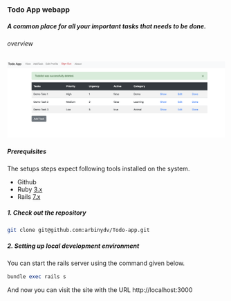 ### Todo App webapp 
##### A common place for all your important tasks that needs to be done. 

###### overview 
![my screenshot](webapp.png)

##### Prerequisites

The setups steps expect following tools installed on the system.

- Github
- Ruby [3.x](https://github.com/organization/project-name/blob/master/.ruby-version#L1)
- Rails [7.x](https://github.com/organization/project-name/blob/master/Gemfile#L12)

##### 1. Check out the repository

```bash
git clone git@github.com:arbinydv/Todo-app.git
```
##### 2. Setting up local development environment


You can start the rails server using the command given below.

```ruby
bundle exec rails s
```

And now you can visit the site with the URL http://localhost:3000